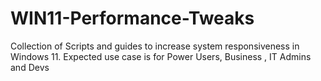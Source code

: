 # WIN11-Performance-Tweaks
Collection of Scripts and guides to increase system responsiveness in Windows 11. Expected use case is for Power Users, Business , IT Admins and Devs
